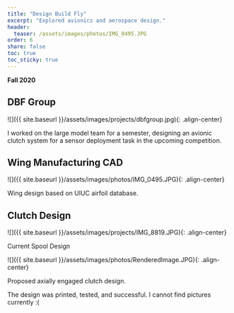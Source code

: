 ```yaml
---
title: "Design Build Fly"
excerpt: "Explored avionics and aerospace design."
header:
  teaser: /assets/images/photos/IMG_0495.JPG
order: 6
share: false
toc: true
toc_sticky: true
---
```


**Fall 2020**

## DBF Group

![]({{ site.baseurl }}/assets/images/projects/dbfgroup.jpg){: .align-center}

I worked on the large model team for a semester, designing an avionic clutch system for a sensor deployment task in the upcoming competition. 

## Wing Manufacturing CAD

![]({{ site.baseurl }}/assets/images/photos/IMG_0495.JPG){: .align-center}

Wing design based on UIUC airfoil database.

## Clutch Design

![]({{ site.baseurl }}/assets/images/projects/IMG_8819.JPG){: .align-center}

Current Spool Design

![]({{ site.baseurl }}/assets/images/photos/RenderedImage.JPG){: .align-center}

Proposed axially engaged clutch design. 

The design was printed, tested, and successful. I cannot find pictures currently :(



